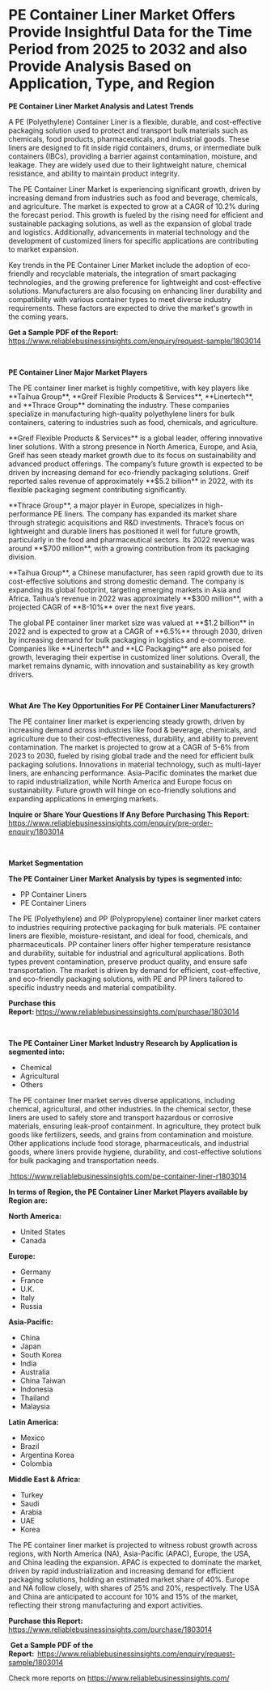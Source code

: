 <p><h1>PE Container Liner Market Offers Provide Insightful Data for the Time Period from 2025 to 2032 and also Provide Analysis Based on Application, Type, and Region</h1></p><p><strong>PE Container Liner Market Analysis and Latest Trends</strong></p>
<p><p>A PE (Polyethylene) Container Liner is a flexible, durable, and cost-effective packaging solution used to protect and transport bulk materials such as chemicals, food products, pharmaceuticals, and industrial goods. These liners are designed to fit inside rigid containers, drums, or intermediate bulk containers (IBCs), providing a barrier against contamination, moisture, and leakage. They are widely used due to their lightweight nature, chemical resistance, and ability to maintain product integrity.</p><p>The PE Container Liner Market is experiencing significant growth, driven by increasing demand from industries such as food and beverage, chemicals, and agriculture. The market is expected to grow at a CAGR of 10.2% during the forecast period. This growth is fueled by the rising need for efficient and sustainable packaging solutions, as well as the expansion of global trade and logistics. Additionally, advancements in material technology and the development of customized liners for specific applications are contributing to market expansion.</p><p>Key trends in the PE Container Liner Market include the adoption of eco-friendly and recyclable materials, the integration of smart packaging technologies, and the growing preference for lightweight and cost-effective solutions. Manufacturers are also focusing on enhancing liner durability and compatibility with various container types to meet diverse industry requirements. These factors are expected to drive the market's growth in the coming years.</p></p>
<p><strong>Get a Sample PDF of the Report:&nbsp;</strong> <a href="https://www.reliablebusinessinsights.com/enquiry/request-sample/1803014?utm_campaign=1950&utm_medium=2&utm_source=Github&utm_content=ia&utm_term=30012025&utm_id=pe-container-liner">https://www.reliablebusinessinsights.com/enquiry/request-sample/1803014</a></p>
<p>&nbsp;</p>
<p><strong>PE Container Liner Major Market Players</strong></p>
<p><p>The PE container liner market is highly competitive, with key players like **Taihua Group**, **Greif Flexible Products & Services**, **Linertech**, and **Thrace Group** dominating the industry. These companies specialize in manufacturing high-quality polyethylene liners for bulk containers, catering to industries such as food, chemicals, and agriculture.</p><p>**Greif Flexible Products & Services** is a global leader, offering innovative liner solutions. With a strong presence in North America, Europe, and Asia, Greif has seen steady market growth due to its focus on sustainability and advanced product offerings. The company’s future growth is expected to be driven by increasing demand for eco-friendly packaging solutions. Greif reported sales revenue of approximately **$5.2 billion** in 2022, with its flexible packaging segment contributing significantly.</p><p>**Thrace Group**, a major player in Europe, specializes in high-performance PE liners. The company has expanded its market share through strategic acquisitions and R&D investments. Thrace’s focus on lightweight and durable liners has positioned it well for future growth, particularly in the food and pharmaceutical sectors. Its 2022 revenue was around **$700 million**, with a growing contribution from its packaging division.</p><p>**Taihua Group**, a Chinese manufacturer, has seen rapid growth due to its cost-effective solutions and strong domestic demand. The company is expanding its global footprint, targeting emerging markets in Asia and Africa. Taihua’s revenue in 2022 was approximately **$300 million**, with a projected CAGR of **8-10%** over the next five years.</p><p>The global PE container liner market size was valued at **$1.2 billion** in 2022 and is expected to grow at a CAGR of **6.5%** through 2030, driven by increasing demand for bulk packaging in logistics and e-commerce. Companies like **Linertech** and **LC Packaging** are also poised for growth, leveraging their expertise in customized liner solutions. Overall, the market remains dynamic, with innovation and sustainability as key growth drivers.</p></p>
<p>&nbsp;</p>
<p><strong>What Are The Key Opportunities For PE Container Liner Manufacturers?</strong></p>
<p><p>The PE container liner market is experiencing steady growth, driven by increasing demand across industries like food & beverage, chemicals, and agriculture due to their cost-effectiveness, durability, and ability to prevent contamination. The market is projected to grow at a CAGR of 5-6% from 2023 to 2030, fueled by rising global trade and the need for efficient bulk packaging solutions. Innovations in material technology, such as multi-layer liners, are enhancing performance. Asia-Pacific dominates the market due to rapid industrialization, while North America and Europe focus on sustainability. Future growth will hinge on eco-friendly solutions and expanding applications in emerging markets.</p></p>
<p><strong>Inquire or Share Your Questions If Any Before Purchasing This Report:</strong> <a href="https://www.reliablebusinessinsights.com/enquiry/pre-order-enquiry/1803014?utm_campaign=1950&utm_medium=2&utm_source=Github&utm_content=ia&utm_term=30012025&utm_id=pe-container-liner">https://www.reliablebusinessinsights.com/enquiry/pre-order-enquiry/1803014</a></p>
<p>&nbsp;</p>
<p><strong>Market Segmentation</strong></p>
<p><strong>The PE Container Liner Market Analysis by types is segmented into:</strong></p>
<p><ul><li>PP Container Liners</li><li>PE Container Liners</li></ul></p>
<p><p>The PE (Polyethylene) and PP (Polypropylene) container liner market caters to industries requiring protective packaging for bulk materials. PE container liners are flexible, moisture-resistant, and ideal for food, chemicals, and pharmaceuticals. PP container liners offer higher temperature resistance and durability, suitable for industrial and agricultural applications. Both types prevent contamination, preserve product quality, and ensure safe transportation. The market is driven by demand for efficient, cost-effective, and eco-friendly packaging solutions, with PE and PP liners tailored to specific industry needs and material compatibility.</p></p>
<p><strong>Purchase this Report:&nbsp;</strong><a href="https://www.reliablebusinessinsights.com/purchase/1803014?utm_campaign=1950&utm_medium=2&utm_source=Github&utm_content=ia&utm_term=30012025&utm_id=pe-container-liner">https://www.reliablebusinessinsights.com/purchase/1803014</a></p>
<p>&nbsp;</p>
<p><strong>The PE Container Liner Market Industry Research by Application is segmented into:</strong></p>
<p><ul><li>Chemical</li><li>Agricultural</li><li>Others</li></ul></p>
<p><p>The PE container liner market serves diverse applications, including chemical, agricultural, and other industries. In the chemical sector, these liners are used to safely store and transport hazardous or corrosive materials, ensuring leak-proof containment. In agriculture, they protect bulk goods like fertilizers, seeds, and grains from contamination and moisture. Other applications include food storage, pharmaceuticals, and industrial goods, where liners provide hygiene, durability, and cost-effective solutions for bulk packaging and transportation needs.</p></p>
<p><a href="https://www.reliablebusinessinsights.com/pe-container-liner-r1803014?utm_campaign=1950&utm_medium=2&utm_source=Github&utm_content=ia&utm_term=30012025&utm_id=pe-container-liner">&nbsp;https://www.reliablebusinessinsights.com/pe-container-liner-r1803014</a></p>
<p><strong>In terms of Region, the PE Container Liner Market Players available by Region are:</strong></p>
<p>
    <p> <strong> North America: </strong>
        <ul>
            <li>United States</li>
            <li>Canada</li>
        </ul>
        </p> 
    <p> <strong> Europe: </strong>
        <ul>
            <li>Germany</li>
            <li>France</li>
            <li>U.K.</li>
            <li>Italy</li>
            <li>Russia</li>
        </ul>
        </p> 
    <p> <strong> Asia-Pacific: </strong>
        <ul>
            <li>China</li>
            <li>Japan</li>
            <li>South Korea</li>
            <li>India</li>
            <li>Australia</li>
            <li>China Taiwan</li>
            <li>Indonesia</li>
            <li>Thailand</li>
            <li>Malaysia</li>
        </ul>
        </p> 
    <p> <strong> Latin America: </strong>
        <ul>
            <li>Mexico</li>
            <li>Brazil</li>
            <li>Argentina Korea</li>
            <li>Colombia</li>
        </ul>
        </p> 
    <p> <strong> Middle East & Africa: </strong>
        <ul>
            <li>Turkey</li>
            <li>Saudi</li>
            <li>Arabia</li>
            <li>UAE</li>
            <li>Korea</li>
        </ul>
    </p>
    </p>
<p><p>The PE container liner market is projected to witness robust growth across regions, with North America (NA), Asia-Pacific (APAC), Europe, the USA, and China leading the expansion. APAC is expected to dominate the market, driven by rapid industrialization and increasing demand for efficient packaging solutions, holding an estimated market share of 40%. Europe and NA follow closely, with shares of 25% and 20%, respectively. The USA and China are anticipated to account for 10% and 15% of the market, reflecting their strong manufacturing and export activities.</p></p>
<p><strong>Purchase this Report: </strong><a href="https://www.reliablebusinessinsights.com/purchase/1803014?utm_campaign=1950&utm_medium=2&utm_source=Github&utm_content=ia&utm_term=30012025&utm_id=pe-container-liner">https://www.reliablebusinessinsights.com/purchase/1803014</a></p>
<p>&nbsp;<strong>Get a Sample PDF of the Report:&nbsp;&nbsp;</strong><a href="https://www.reliablebusinessinsights.com/enquiry/request-sample/1803014?utm_campaign=1950&utm_medium=2&utm_source=Github&utm_content=ia&utm_term=30012025&utm_id=pe-container-liner">https://www.reliablebusinessinsights.com/enquiry/request-sample/1803014</a></p>
<p><strong></strong></p>
<p>Check more reports on <a href="https://www.reliablebusinessinsights.com/?utm_campaign=1950&utm_medium=2&utm_source=Github&utm_content=ia&utm_term=30012025&utm_id=pe-container-liner">https://www.reliablebusinessinsights.com/</a></p>